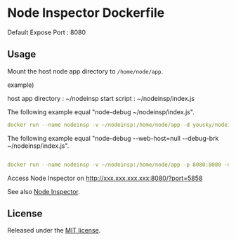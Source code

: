 # Node Inspector Dockerfile

Default Expose Port : 8080

## Usage

Mount the host node app directory to `/home/node/app`.

example) 

host app directory : ~/nodeinsp
start script : ~/nodeinsp/index.js

The following example equal "node-debug ~/nodeinsp/index.js".
```yml
docker run --name nodeinsp -v ~/nodeinsp:/home/node/app -d yousky/nodeinspector:0.12.8-20170214-node4.7.3 /home/node/app/index.js

```

The following example equal "node-debug --web-host=null --debug-brk ~/nodeinsp/index.js". 
```yml

docker run --name nodeinsp -v ~/nodeinsp:/home/node/app -p 8080:8080 -d yousky/nodeinspector:0.12.8-20170214-node4.7.3 --web-host=null --debug-brk /home/node/app/index.js

```

Access Node Inspector on http://xxx.xxx.xxx.xxx:8080/?port=5858

See also [Node Inspector](https://github.com/node-inspector/node-inspector).

## License
Released under the [MIT license](http://opensource.org/licenses/MIT).
